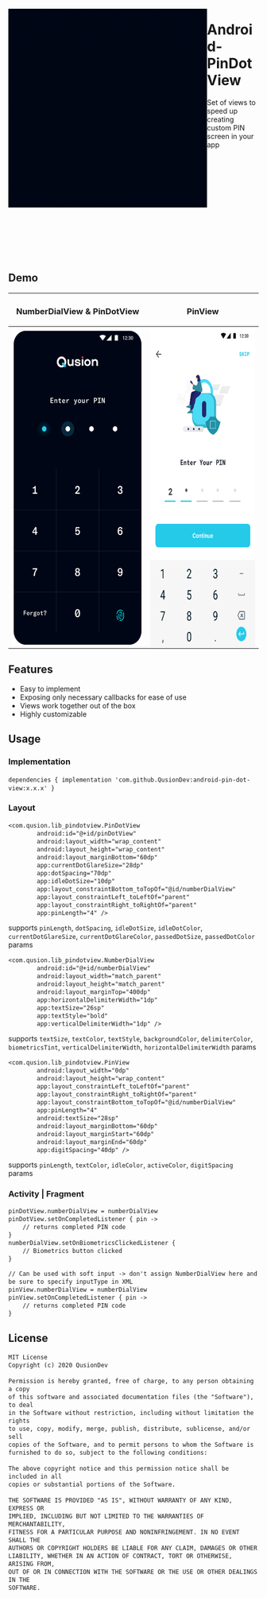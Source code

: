 <p>
<img align="left" width="400" height="400" src="demo.gif" alt="demo" />
<p><h1 align="left">Android-PinDotView</h1></p>
<p>Set of views to speed up creating custom PIN screen in your app </p>
</p>

</br></br></br></br></br></br></br></br></br></br></br></br>

## Demo
<table cellspacing="0" cellpadding="0" >
    <tr>
        <th width="700px" bgcolor="transparent"><h3> NumberDialView & PinDotView </h3></th>
        <th width="700px"><h3> PinView </h3></th>
    </tr>
    <tr>
        <th width="700px"><img src="screen-1.png" alt="screen-1" width="320" height="640" align="center" /></th>
        <th width="700px"><img src="screen-2.png" alt="screen-2" width="320" height="640" align="center" /></th>
    </tr>
</table>


## Features
- Easy to implement
- Exposing only necessary callbacks for ease of use
- Views work together out of the box
- Highly customizable

## Usage
### Implementation
`dependencies {
    implementation 'com.github.QusionDev:android-pin-dot-view:x.x.x'
}`

### Layout
```
<com.qusion.lib_pindotview.PinDotView
        android:id="@+id/pinDotView"
        android:layout_width="wrap_content"
        android:layout_height="wrap_content"
        android:layout_marginBottom="60dp"
        app:currentDotGlareSize="28dp"
        app:dotSpacing="70dp"
        app:idleDotSize="10dp"
        app:layout_constraintBottom_toTopOf="@id/numberDialView"
        app:layout_constraintLeft_toLeftOf="parent"
        app:layout_constraintRight_toRightOf="parent"
        app:pinLength="4" />
```
supports `pinLength`, `dotSpacing`, `idleDotSize`, `idleDotColor`, `currentDotGlareSize`, `currentDotGlareColor`, `passedDotSize`, `passedDotColor` params
 
```
<com.qusion.lib_pindotview.NumberDialView
        android:id="@+id/numberDialView"
        android:layout_width="match_parent"
        android:layout_height="match_parent"
        android:layout_marginTop="400dp"
        app:horizontalDelimiterWidth="1dp"
        app:textSize="26sp"
        app:textStyle="bold"
        app:verticalDelimiterWidth="1dp" />
```
supports `textSize`, `textColor`, `textStyle`, `backgroundColor`, `delimiterColor`, `biometricsTint`, `verticalDelimiterWidth`, `horizontalDelimiterWidth` params

``` 
<com.qusion.lib_pindotview.PinView
        android:layout_width="0dp"
        android:layout_height="wrap_content"
        app:layout_constraintLeft_toLeftOf="parent"
        app:layout_constraintRight_toRightOf="parent"
        app:layout_constraintBottom_toTopOf="@id/numberDialView"
        app:pinLength="4"
        android:textSize="28sp"
        android:layout_marginBottom="60dp"
        android:layout_marginStart="60dp"
        android:layout_marginEnd="60dp"
        app:digitSpacing="40dp" />
```
supports `pinLength`, `textColor`, `idleColor`, `activeColor`, `digitSpacing` params

### Activity | Fragment
```
pinDotView.numberDialView = numberDialView
pinDotView.setOnCompletedListener { pin ->
    // returns completed PIN code
}
numberDialView.setOnBiometricsClickedListener {
    // Biometrics button clicked
}
```

```
// Can be used with soft input -> don't assign NumberDialView here and be sure to specify inputType in XML
pinView.numberDialView = numberDialView
pinView.setOnCompletedListener { pin ->
    // returns completed PIN code
}
```

## License
```
MIT License
Copyright (c) 2020 QusionDev

Permission is hereby granted, free of charge, to any person obtaining a copy
of this software and associated documentation files (the "Software"), to deal
in the Software without restriction, including without limitation the rights
to use, copy, modify, merge, publish, distribute, sublicense, and/or sell
copies of the Software, and to permit persons to whom the Software is
furnished to do so, subject to the following conditions:

The above copyright notice and this permission notice shall be included in all
copies or substantial portions of the Software.

THE SOFTWARE IS PROVIDED "AS IS", WITHOUT WARRANTY OF ANY KIND, EXPRESS OR
IMPLIED, INCLUDING BUT NOT LIMITED TO THE WARRANTIES OF MERCHANTABILITY,
FITNESS FOR A PARTICULAR PURPOSE AND NONINFRINGEMENT. IN NO EVENT SHALL THE
AUTHORS OR COPYRIGHT HOLDERS BE LIABLE FOR ANY CLAIM, DAMAGES OR OTHER
LIABILITY, WHETHER IN AN ACTION OF CONTRACT, TORT OR OTHERWISE, ARISING FROM,
OUT OF OR IN CONNECTION WITH THE SOFTWARE OR THE USE OR OTHER DEALINGS IN THE
SOFTWARE.
```

        
